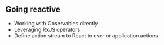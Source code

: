 ## Going reactive
- Working with Observables directly
- Leveraging RxJS operators
- Define action stream to React to user or application actions
